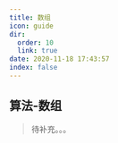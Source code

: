 ```yaml
---
title: 数组
icon: guide
dir:
  order: 10
  link: true
date: 2020-11-18 17:43:57
index: false
---
```





## 算法-数组

> 待补充。。。

